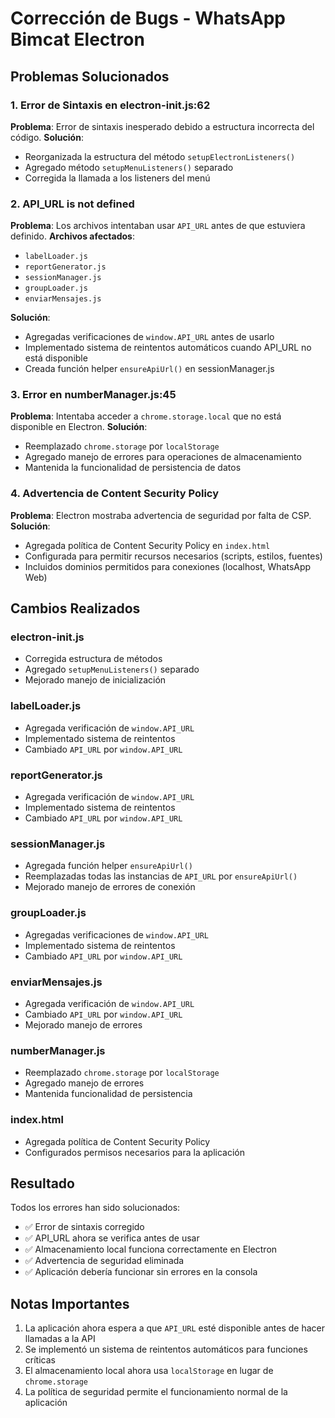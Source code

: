 # Corrección de Bugs - WhatsApp Bimcat Electron

## Problemas Solucionados

### 1. Error de Sintaxis en electron-init.js:62
**Problema**: Error de sintaxis inesperado debido a estructura incorrecta del código.
**Solución**: 
- Reorganizada la estructura del método `setupElectronListeners()`
- Agregado método `setupMenuListeners()` separado
- Corregida la llamada a los listeners del menú

### 2. API_URL is not defined
**Problema**: Los archivos intentaban usar `API_URL` antes de que estuviera definido.
**Archivos afectados**: 
- `labelLoader.js`
- `reportGenerator.js`
- `sessionManager.js`
- `groupLoader.js`
- `enviarMensajes.js`

**Solución**:
- Agregadas verificaciones de `window.API_URL` antes de usarlo
- Implementado sistema de reintentos automáticos cuando API_URL no está disponible
- Creada función helper `ensureApiUrl()` en sessionManager.js

### 3. Error en numberManager.js:45
**Problema**: Intentaba acceder a `chrome.storage.local` que no está disponible en Electron.
**Solución**:
- Reemplazado `chrome.storage` por `localStorage`
- Agregado manejo de errores para operaciones de almacenamiento
- Mantenida la funcionalidad de persistencia de datos

### 4. Advertencia de Content Security Policy
**Problema**: Electron mostraba advertencia de seguridad por falta de CSP.
**Solución**:
- Agregada política de Content Security Policy en `index.html`
- Configurada para permitir recursos necesarios (scripts, estilos, fuentes)
- Incluidos dominios permitidos para conexiones (localhost, WhatsApp Web)

## Cambios Realizados

### electron-init.js
- Corregida estructura de métodos
- Agregado `setupMenuListeners()` separado
- Mejorado manejo de inicialización

### labelLoader.js
- Agregada verificación de `window.API_URL`
- Implementado sistema de reintentos
- Cambiado `API_URL` por `window.API_URL`

### reportGenerator.js
- Agregada verificación de `window.API_URL`
- Implementado sistema de reintentos
- Cambiado `API_URL` por `window.API_URL`

### sessionManager.js
- Agregada función helper `ensureApiUrl()`
- Reemplazadas todas las instancias de `API_URL` por `ensureApiUrl()`
- Mejorado manejo de errores de conexión

### groupLoader.js
- Agregadas verificaciones de `window.API_URL`
- Implementado sistema de reintentos
- Cambiado `API_URL` por `window.API_URL`

### enviarMensajes.js
- Agregada verificación de `window.API_URL`
- Cambiado `API_URL` por `window.API_URL`
- Mejorado manejo de errores

### numberManager.js
- Reemplazado `chrome.storage` por `localStorage`
- Agregado manejo de errores
- Mantenida funcionalidad de persistencia

### index.html
- Agregada política de Content Security Policy
- Configurados permisos necesarios para la aplicación

## Resultado

Todos los errores han sido solucionados:
- ✅ Error de sintaxis corregido
- ✅ API_URL ahora se verifica antes de usar
- ✅ Almacenamiento local funciona correctamente en Electron
- ✅ Advertencia de seguridad eliminada
- ✅ Aplicación debería funcionar sin errores en la consola

## Notas Importantes

1. La aplicación ahora espera a que `API_URL` esté disponible antes de hacer llamadas a la API
2. Se implementó un sistema de reintentos automáticos para funciones críticas
3. El almacenamiento local ahora usa `localStorage` en lugar de `chrome.storage`
4. La política de seguridad permite el funcionamiento normal de la aplicación
